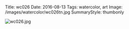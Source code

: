 Title: wc026
Date: 2016-08-13
Tags: watercolor, art
Image: /images/watercolor/wc026tn.jpg
SummaryStyle: thumbonly

![wc026.jpg]({static}/images/watercolor/wc026.jpg)

